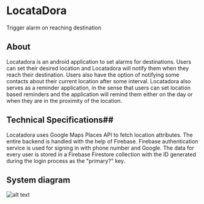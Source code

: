 # LocataDora
Trigger alarm on reaching destination

## About
Locatadora is an android application to set alarms for destinations. Users can set their desired location and Locatadora will notify them when they reach their destination. Users also have the option of notifying some contacts about their current location after some interval. Locatadora also serves as a reminder application, in the sense that users can set location based reminders and the application will remind them either on the day or when they are in the proximity of the location.
<br>


## Technical Specifications##
Locatadora uses Google Maps Places API to fetch location attributes. The entire backend is handled with the help of Firebase. Firebase authentication service is used for signing in with phone number and Google. The data for every user is stored in a Firebase Firestore collection with the ID generated during the login process as the "primary?" key.

## System diagram
![alt text](https://github.com/hunkyxstudman/LocataDora/blob/master/assets/sys_diagram.png?raw=true)

